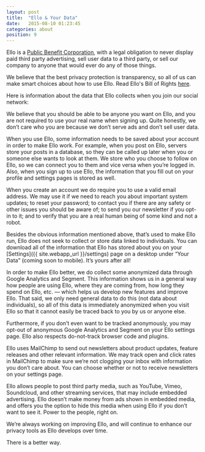 ```yaml
---
layout: post
title:  "Ello & Your Data"
date:   2015-08-10 01:23:45
categories: about
position: 9
---
```

Ello is a [Public Benefit Corporation](/wtf/about/pbc/), with a legal obligation to never display paid third party advertising, sell user data to a third party, or sell our company to anyone that would ever do any of those things.

We believe that the best privacy protection is transparency, so all of us can make smart choices about how to use Ello. Read Ello's Bill of Rights [here](https://bill-of-rights.ello.co/).

Here is information about the data that Ello collects when you join our social network:

We believe that you should be able to be anyone you want on Ello, and you are not required to use your real name when signing up. Quite honestly, we don’t care who you are because we don’t serve ads and don’t sell user data.

When you use Ello, some information needs to be saved about your account in order to make Ello work. For example, when you post on Ello, servers store your posts in a database, so they can be called up later when you or someone else wants to look at them. We store who you choose to follow on Ello, so we can connect you to them and vice versa when you’re logged in. Also, when you sign up to use Ello, the information that you fill out on your profile and settings pages is stored as well.

When you create an account we do require you to use a valid email address. We may use it if we need to reach you about important system updates; to reset your password; to contact you if there are any safety or other issues you should be aware of; to send you our newsletter if you opt-in to it; and to verify that you are a real human being of some kind and not a robot.

Besides the obvious information mentioned above, that’s used to make Ello run, Ello does not seek to collect or store data linked to individuals. You can download all of the information that Ello has stored about you on your [Settings]({{ site.webapp_url }}/settings) page on a desktop under “Your Data” (coming soon to mobile). It’s yours after all!

In order to make Ello better, we do collect some anonymized data through Google Analytics and Segment. This information shows us in a general way how people are using Ello, where they are coming from, how long they spend on Ello, etc. — which helps us develop new features and improve Ello. That said, we only need general data to do this (not data about individuals), so all of this data is immediately anonymized when you visit Ello so that it cannot easily be traced back to you by us or anyone else.

Furthermore, if you don’t even want to be tracked anonymously, you may opt-out of anonymous Google Analytics and Segment on your Ello settings page. Ello also respects do-not-track browser code and plugins.

Ello uses MailChimp to send out newsletters about product updates, feature releases and other relevant information. We may track open and click rates in MailChimp to make sure we’re not clogging your inbox with information you don’t care about. You can choose whether or not to receive newsletters on your settings page.

Ello allows people to post third party media, such as YouTube, Vimeo, Soundcloud, and other streaming services, that may include embedded advertising. Ello doesn’t make money from ads shown in embedded media, and offers you the option to hide this media when using Ello if you don’t want to see it. Power to the people, right on.

We’re always working on improving Ello, and will continue to enhance our privacy tools as Ello develops over time.

There is a better way.
